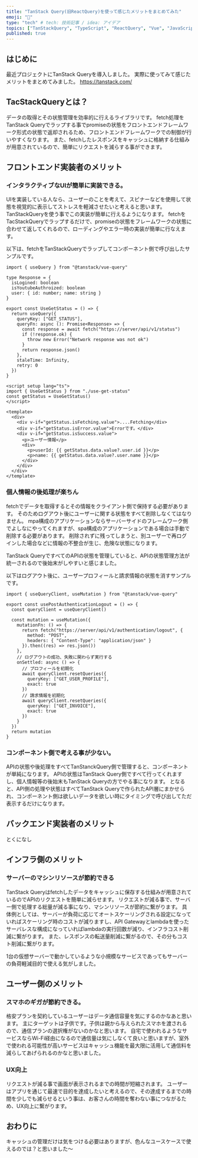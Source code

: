 ```yaml
---
title: "TanStack Query(旧ReactQuery)を使って感じたメリットをまとめてみた"
emoji: "🙆"
type: "tech" # tech: 技術記事 / idea: アイデア
topics: ["TanStackQuery", "TypeScript", "ReactQuery", "Vue", "JavaScript"]
published: true
---
```


## はじめに
最近プロジェクトにTanStack Queryを導入しました。
実際に使ってみて感じたメリットをまとめてみました。
https://tanstack.com/

## TacStackQueryとは？
データの取得とその状態管理を効率的に行えるライブラリです。
fetch処理をTanStack Queryでラップする事でpromiseの状態をフロントエンドフレームワーク形式の状態で返却されるため、フロントエンドフレームワークでの制御が行いやすくなります。
また、fetchしたレスポンスをキャッシュに格納する仕組みが用意されているので、簡単にリクエストを減らする事ができます。

## フロントエンド実装者のメリット

### **インタラクティブなUIが簡単に実装できる。**
UIを実装している人なら、ユーザーのことを考えて、スピナーなどを使用して状態を視覚的に表示してストレスを軽減させたいと考えると思います。
TanStackQueryを使う事でこの実装が簡単に行えるようになります。
fetchをTacStackQueryでラップするだけで、promiseの状態をフレームワークの状態に合わせて返してくれるので、ローディングやエラー時の実装が簡単に行なえます。

以下は、fetchをTanStackQueryでラップしてコンポーネント側で呼び出したサンプルです。

```tsx
import { useQuery } from "@tanstack/vue-query"

type Response = {
  isLogined: boolean
  isYoutubeAuthroized: boolean
  user: { id: number; name: string }
}

export const UseGetStatus = () => {
  return useQuery({
    queryKey: ["GET_STATUS"],
    queryFn: async (): Promise<Response> => {
      const response = await fetch("https://server/api/v1/status")
      if (!response.ok) {
        throw new Error("Network response was not ok")
      }
      return response.json()
    },
    staleTime: Infinity,
    retry: 0
  })
}
```

```tsx
<script setup lang="ts">
import { UseGetStatus } from "./use-get-status"
const getStatus = UseGetStatus()
</script>

<template>
  <div>
    <div v-if="getStatus.isFetching.value">....Fetching</div>
    <div v-if="getStatus.isError.value">Errorです。</div>
    <div v-if="getStatus.isSuccess.value">
      <p>ユーザー情報</p>
      <div>
        <p>userId: {{ getStatus.data.value?.user.id }}</p>
        <p>name: {{ getStatus.data.value?.user.name }}</p>
      </div>
    </div>
  </div>
</template>
```

### 個人情報**の後処理が楽ちん**

fetchでデータを取得するとその情報をクライアント側で保持する必要があります。
そのためログアウト後にユーザーに関する状態をすべて削除しなくてはなりません。
mpa構成のアプリケーションならサーバーサイドのフレームワーク側でよしなにやってくれますが、spa構成のアプリケーションである場合は手動で削除する必要があります。
削除されずに残ってしまうと、別ユーザーで再ログインした場合などに情報の不整合が生じ、危険な状態になります。

TanStack QueryですべてのAPIの状態を管理していると、APIの状態管理方法が統一されるので後始末がしやすいと感じました。

以下はログアウト後に、ユーザープロフィールと請求情報の状態を消すサンプルです。

```tsx
import { useQueryClient, useMutation } from "@tanstack/vue-query"

export const usePostAuthenticationLogout = () => {
  const queryClient = useQueryClient()

  const mutation = useMutation({
    mutationFn: () => {
      return fetch("https://server/api/v1/authentication/logout", {
        method: "POST",
        headers: { "Content-Type": "application/json" }
      }).then((res) => res.json())
    },
    // ログアウトの成功、失敗に関わらず実行する
    onSettled: async () => {
      // プロフィールを初期化
      await queryClient.resetQueries({
        queryKey: ["GET_USER_PROFILE"],
        exact: true
      })
      // 請求情報を初期化
      await queryClient.resetQueries({
        queryKey: ["GET_INVOICE"],
        exact: true
      })
    }
  })
  return mutation
}
```

### **コンポーネント側で考える事が少ない。**
APIの状態や後処理をすべてTanStanckQuery側で管理すると、コンポーネントが単純になります。
APIの状態はTanStack Query側ですべて行ってくれますし、個人情報等の後始末もTanStack Queryの方でやる事になります。
となると、API側の処理や状態はすべてTanStack Queryで作られたAPI層にまかせられ、コンポーネント側は欲しいデータを欲しい時にタイミングで呼び出してただ表示するだけになります。

## バックエンド実装者のメリット
とくになし

## インフラ側のメリット
### サーバーのマシンリソースが節約できる
TanStack Queryはfetchしたデータをキャッシュに保存する仕組みが用意されているのでAPIのリクエストを簡単に減らせます。
リクエストが減る事で、サーバー側で処理する総量が減る事になり、マシンリソースが節約に繋がります。
具体例としては、サーバーが負荷に応じてオートスケーリングされる設定になっていればスケーリング時のコストが減りますし、API Gatewayとlambdaを使ったサーバレスな構成になっていればlambdaの実行回数が減り、インフラコスト削減に繋がります。
また、レスポンスの転送量削減に繋がるので、その分もコスト削減に繋がります。
  
1台の仮想サーバーで動かしているような小規模なサービスであってもサーバーの負荷軽減目的で使える気がしました。

## ユーザー側のメリット
### スマホのギガが節約できる。
格安プランを契約しているユーザーはデータ通信容量を気にするのかなあと思います。
主にターゲットは子供です。子供は親から与えられたスマホを渡されるので、通信プランの選択権がないのかなと思います。
自宅で使われるようなサービスならWi-Fi経由になるので通信量は気にしなくて良いと思いますが、室外で使われる可能性が高いサービスはキャッシュ機能を最大限に活用して通信料を減らしてあげられるのかなと思いました。

### UX向上
リクエストが減る事で画面が表示されるまでの時間が短縮されます。
ユーザーはアプリを通じて最速で目的を達成したいと考えるので、その達成するまでの時間を少しでも減らせるという事は、お客さんの時間を奪わない事につながるため、UX向上に繋がります。

## おわりに
キャッシュの管理だけは気をつける必要はありますが、色んなユースケースで使えるのでは？と思いました～